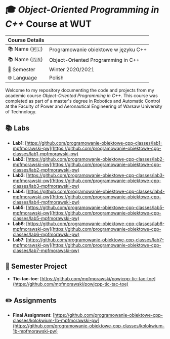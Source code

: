# 🎓 _Object-Oriented Programming in C++_ Course at WUT

|**Course Details**||
|:--|---|
| 📚 Name (🇵🇱) | Programowanie obiektowe w języku C++ |
| 📚 Name (🇬🇧) | Object-Oriented Programming in C++ |
| 📅 Semester | Winter 2020/2021 |
| 🌐 Language | Polish |

Welcome to my repository documenting the code and projects from my academic course _Object-Oriented Programming in C++_.
This course was completed as part of a master's degree in Robotics and Automatic Control at the Faculty of Power and Aeronautical Engineering of Warsaw University of Technology.

## 📚 Labs

- **Lab1**: [https://github.com/programowanie-obiektowe-cpp-classes/lab1-mpfmorawski-pw](https://github.com/programowanie-obiektowe-cpp-classes/lab1-mpfmorawski-pw)
- **Lab2**: [https://github.com/programowanie-obiektowe-cpp-classes/lab2-mpfmorawski-pw](https://github.com/programowanie-obiektowe-cpp-classes/lab2-mpfmorawski-pw)
- **Lab3**: [https://github.com/programowanie-obiektowe-cpp-classes/lab3-mpfmorawski-pw](https://github.com/programowanie-obiektowe-cpp-classes/lab3-mpfmorawski-pw)
- **Lab4**: [https://github.com/programowanie-obiektowe-cpp-classes/lab4-mpfmorawski-pw](https://github.com/programowanie-obiektowe-cpp-classes/lab4-mpfmorawski-pw)
- **Lab5**: [https://github.com/programowanie-obiektowe-cpp-classes/lab5-mpfmorawski-pw](https://github.com/programowanie-obiektowe-cpp-classes/lab5-mpfmorawski-pw)
- **Lab6**: [https://github.com/programowanie-obiektowe-cpp-classes/lab6-mpfmorawski-pw](https://github.com/programowanie-obiektowe-cpp-classes/lab6-mpfmorawski-pw)
- **Lab7**: [https://github.com/programowanie-obiektowe-cpp-classes/lab7-mpfmorawski-pw](https://github.com/programowanie-obiektowe-cpp-classes/lab7-mpfmorawski-pw)


## 🏫 Semester Project

- **Tic-tac-toe**: [https://github.com/mpfmorawski/powjcpp-tic-tac-toe](https://github.com/mpfmorawski/powjcpp-tic-tac-toe)

## ✏️ Assignments

- **Final Assignment**: [https://github.com/programowanie-obiektowe-cpp-classes/kolokwium-1b-mpfmorawski-pw](https://github.com/programowanie-obiektowe-cpp-classes/kolokwium-1b-mpfmorawski-pw)
